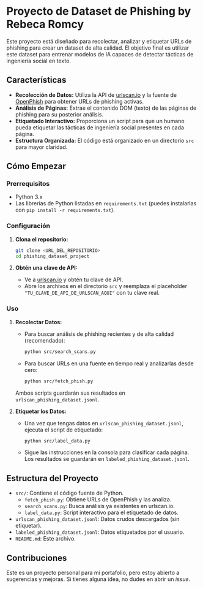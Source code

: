 # Proyecto de Dataset de Phishing by Rebeca Romcy

Este proyecto está diseñado para recolectar, analizar y etiquetar URLs de phishing para crear un dataset de alta calidad. El objetivo final es utilizar este dataset para entrenar modelos de IA capaces de detectar tácticas de ingeniería social en texto.

## Características

*   **Recolección de Datos:** Utiliza la API de [urlscan.io](https://urlscan.io/) y la fuente de [OpenPhish](https://openphish.com/) para obtener URLs de phishing activas.
*   **Análisis de Páginas:** Extrae el contenido DOM (texto) de las páginas de phishing para su posterior análisis.
*   **Etiquetado Interactivo:** Proporciona un script para que un humano pueda etiquetar las tácticas de ingeniería social presentes en cada página.
*   **Estructura Organizada:** El código está organizado en un directorio `src` para mayor claridad.

## Cómo Empezar

### Prerrequisitos

*   Python 3.x
*   Las librerías de Python listadas en `requirements.txt` (puedes instalarlas con `pip install -r requirements.txt`).

### Configuración

1.  **Clona el repositorio:**
    ```bash
    git clone <URL_DEL_REPOSITORIO>
    cd phishing_dataset_project
    ```

2.  **Obtén una clave de API:**
    *   Ve a [urlscan.io](https://urlscan.io/user/profile/) y obtén tu clave de API.
    *   Abre los archivos en el directorio `src` y reemplaza el placeholder `"TU_CLAVE_DE_API_DE_URLSCAN_AQUI"` con tu clave real.

### Uso

1.  **Recolectar Datos:**
    *   Para buscar análisis de phishing recientes y de alta calidad (recomendado):
        ```bash
        python src/search_scans.py
        ```
    *   Para buscar URLs en una fuente en tiempo real y analizarlas desde cero:
        ```bash
        python src/fetch_phish.py
        ```
    Ambos scripts guardarán sus resultados en `urlscan_phishing_dataset.jsonl`.

2.  **Etiquetar los Datos:**
    *   Una vez que tengas datos en `urlscan_phishing_dataset.jsonl`, ejecuta el script de etiquetado:
        ```bash
        python src/label_data.py
        ```
    *   Sigue las instrucciones en la consola para clasificar cada página. Los resultados se guardarán en `labeled_phishing_dataset.jsonl`.

## Estructura del Proyecto

*   `src/`: Contiene el código fuente de Python.
    *   `fetch_phish.py`: Obtiene URLs de OpenPhish y las analiza.
    *   `search_scans.py`: Busca análisis ya existentes en urlscan.io.
    *   `label_data.py`: Script interactivo para el etiquetado de datos.
*   `urlscan_phishing_dataset.jsonl`: Datos crudos descargados (sin etiquetar).
*   `labeled_phishing_dataset.jsonl`: Datos etiquetados por el usuario.
*   `README.md`: Este archivo.

## Contribuciones

Este es un proyecto personal para mi portafolio, pero estoy abierto a sugerencias y mejoras. Si tienes alguna idea, no dudes en abrir un *issue*.
